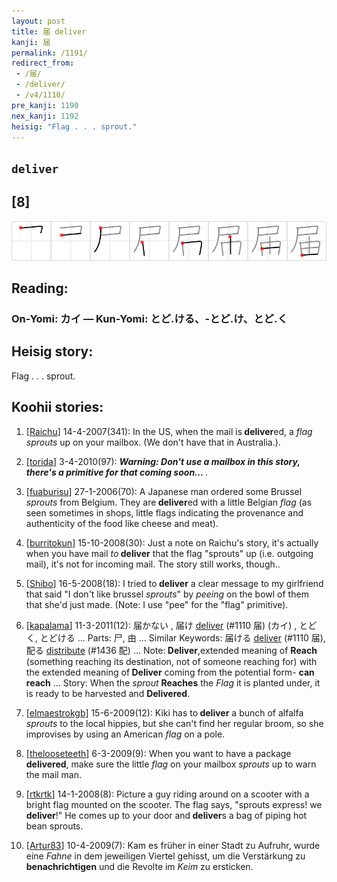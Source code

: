 ```yaml
---
layout: post
title: 届 deliver
kanji: 届
permalink: /1191/
redirect_from:
 - /届/
 - /deliver/
 - /v4/1110/
pre_kanji: 1190
nex_kanji: 1192
heisig: "Flag . . . sprout."
---
```


## `deliver`

## [8]

<div class="stroke"><img src="../images/E5B18A.png" /></div>

## Reading:

### On-Yomi: カイ &mdash; Kun-Yomi: とど.ける、-とど.け、とど.く

## Heisig story:

Flag . . . sprout.

## Koohii stories:

1) [<a href="http://kanji.koohii.com/profile/Raichu">Raichu</a>] 14-4-2007(341): In the US, when the mail is<strong> deliver</strong>ed, a <em>flag</em> <em>sprouts</em> up on your mailbox. (We don&#039;t have that in Australia.).

2) [<a href="http://kanji.koohii.com/profile/torida">torida</a>] 3-4-2010(97): ***<em> Warning: Don&#039;t use a mailbox in this story, there&#039;s a primitive for that coming soon... </em>***.

3) [<a href="http://kanji.koohii.com/profile/fuaburisu">fuaburisu</a>] 27-1-2006(70): A Japanese man ordered some Brussel <em>sprouts</em> from Belgium. They are<strong> deliver</strong>ed with a little Belgian <em>flag</em> (as seen sometimes in shops, little flags indicating the provenance and authenticity of the food like cheese and meat).

4) [<a href="http://kanji.koohii.com/profile/burritokun">burritokun</a>] 15-10-2008(30): Just a note on Raichu&#039;s story, it&#039;s actually when you have mail <em>to</em><strong> deliver</strong> that the flag &quot;sprouts&quot; up (i.e. outgoing mail), it&#039;s not for incoming mail. The story still works, though..

5) [<a href="http://kanji.koohii.com/profile/Shibo">Shibo</a>] 16-5-2008(18): I tried to<strong> deliver</strong> a clear message to my girlfriend that said &quot;I don&#039;t like brussel <em>sprouts</em>&quot; by <em>peeing</em> on the bowl of them that she&#039;d just made. (Note: I use &quot;pee&quot; for the &quot;flag&quot; primitive).

6) [<a href="http://kanji.koohii.com/profile/kapalama">kapalama</a>] 11-3-2011(12): 届かない , 届け <a href="../v4/1110">deliver</a> (#1110 届) (カイ) , とどく, とどける ... Parts: 尸, 由 ... Similar Keywords: 届ける <a href="../v4/1110">deliver</a> (#1110 届), 配る <a href="../v4/1436">distribute</a> (#1436 配) ... Note:<strong> Deliver</strong>,extended meaning of <strong>Reach</strong> (something reaching its destination, not of someone reaching for) with the extended meaning of<strong> Deliver</strong> coming from the potential form- <strong>can reach</strong> ... Story: When the <em>sprout</em> <strong>Reaches</strong> the <em>Flag</em> it is planted under, it is ready to be harvested and <strong>Delivered</strong>.

7) [<a href="http://kanji.koohii.com/profile/elmaestrokgb">elmaestrokgb</a>] 15-6-2009(12): Kiki has to<strong> deliver</strong> a bunch of alfalfa <em>sprouts</em> to the local hippies, but she can&#039;t find her regular broom, so she improvises by using an American <em>flag</em> on a pole.

8) [<a href="http://kanji.koohii.com/profile/thelooseteeth">thelooseteeth</a>] 6-3-2009(9): When you want to have a package <strong>delivered</strong>, make sure the little <em>flag</em> on your mailbox <em>sprouts</em> up to warn the mail man.

9) [<a href="http://kanji.koohii.com/profile/rtkrtk">rtkrtk</a>] 14-1-2008(8): Picture a guy riding around on a scooter with a bright flag mounted on the scooter. The flag says, &quot;sprouts express! we<strong> deliver</strong>!&quot; He comes up to your door and<strong> deliver</strong>s a bag of piping hot bean sprouts.

10) [<a href="http://kanji.koohii.com/profile/Artur83">Artur83</a>] 10-4-2009(7): Kam es früher in einer Stadt zu Aufruhr, wurde eine <em>Fahne</em> in dem jeweiligen Viertel gehisst, um die Verstärkung zu <strong>benachrichtigen</strong> und die Revolte im <em>Keim</em> zu ersticken.

